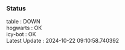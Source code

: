 ### Status


table : DOWN  
hogwarts : OK  
icy-bot : OK  
Latest Update : 2024-10-22 09:10:58.740392
